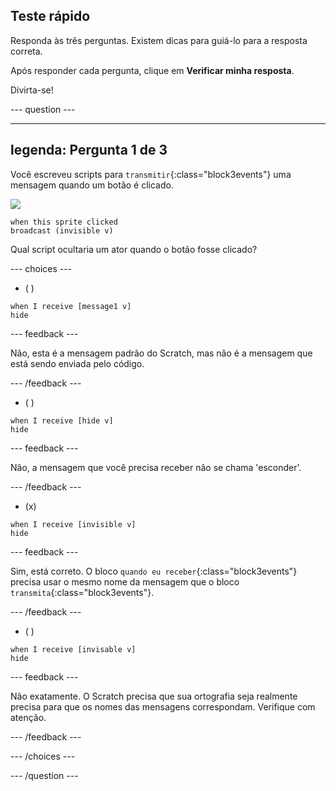 ## Teste rápido

Responda às três perguntas. Existem dicas para guiá-lo para a resposta correta.

Após responder cada pergunta, clique em **Verificar minha resposta**.

Divirta-se!

--- question ---

---
legenda: Pergunta 1 de 3
---

Você escreveu scripts para `transmitir`{:class="block3events"} uma mensagem quando um botão é clicado.

![](images/button-icon.png)

```blocks3
when this sprite clicked
broadcast (invisible v)
```

Qual script ocultaria um ator quando o botão fosse clicado?

--- choices ---

- ( )

```blocks3
when I receive [message1 v]
hide
```

 --- feedback ---

 Não, esta é a mensagem padrão do Scratch, mas não é a mensagem que está sendo enviada pelo código.

 --- /feedback ---

- ( )

```blocks3
when I receive [hide v]
hide
```

 --- feedback ---

 Não, a mensagem que você precisa receber não se chama 'esconder'.

 --- /feedback ---

- (x)

```blocks3
when I receive [invisible v]
hide
```

 --- feedback ---

Sim, está correto. O bloco `quando eu receber`{:class="block3events"} precisa usar o mesmo nome da mensagem que o bloco `transmita`{:class="block3events"}.

 --- /feedback ---

- ( )

```blocks3
when I receive [invisable v]
hide
```

 --- feedback ---

 Não exatamente. O Scratch precisa que sua ortografia seja realmente precisa para que os nomes das mensagens correspondam. Verifique com atenção.

 --- /feedback ---

--- /choices ---

--- /question ---
